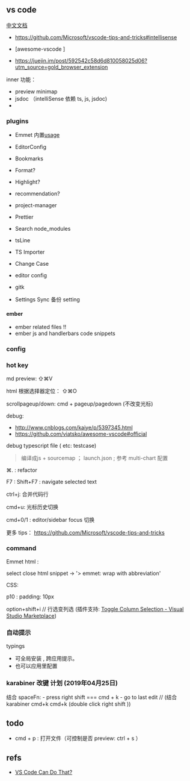 
## vs code

[中文文档](https://jeasonstudio.gitbooks.io/vscode-cn-doc/content/md/%E8%AF%AD%E8%A8%80/javascript.html)

- https://github.com/Microsoft/vscode-tips-and-tricks#intellisense

- [awesome-vscode ]

- https://juejin.im/post/592542c58d6d810058025d06?utm_source=gold_browser_extension


inner 功能：
- preview minimap
- jsdoc （intelliSense 依赖 ts, js, jsdoc)
-


### plugins

- Emmet 内置[usage](http://docs.emmet.io/cheat-sheet/)
- EditorConfig
- Bookmarks
- Format?
- Highlight?
- recommendation?


- project-manager
- Prettier
- Search node_modules
- tsLine
- TS Importer
- Change Case
- editor config
- gitk

- Settings Sync 备份 setting

#### ember

- ember related files !!
- ember js and handlerbars code snippets

### config


### hot key

md preview: ⇧⌘V

html 根据选择器定位： ⇧⌘O

scrollpageup/down: cmd + pageup/pagedown (不改变光标)


 debug:

- http://www.cnblogs.com/kaiye/p/5397345.html
- https://github.com/viatsko/awesome-vscode#official

debug typescript file ( etc: testcase)
> 编译成js + sourcemap  ； launch.json ; 参考 multi-chart  配置

⌘.  : refactor

F7 : Shift+F7 :  navigate selected text

ctrl+j: 合并代码行

cmd+u: 光标历史切换

cmd+0/1 : editor/sidebar focus 切换

更多 tips： https://github.com/Microsoft/vscode-tips-and-tricks


### command

Emmet html :

select close html snippet -> '> emmet: wrap with abbreviation'

CSS:

p10 : padding: 10px


option+shift+i // 行选变列选 (插件支持: [Toggle Column Selection - Visual Studio Marketplace](https://marketplace.visualstudio.com/items?itemName=erikphansen.vscode-toggle-column-selection))


### 自动提示

typings

- 可全局安装 , 跨应用提示。
- 也可以应用里配置


### karabiner 改键 计划 (2019年04月25日)

结合 spaceFn:
    - press right shift === cmd + k
    - go to last edit // (结合 karabiner cmd+k cmd+k (double click  right shift ))


## todo

-  cmd + p : 打开文件（可控制是否 preview: ctrl + s ）



## refs

- [VS Code Can Do That?](https://www.vscodecandothat.com/)